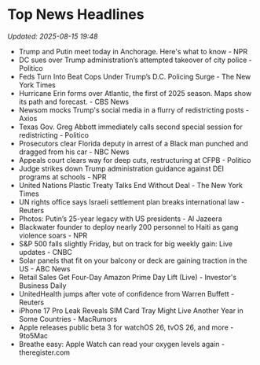 # Top News Headlines

_Updated: 2025-08-15 19:48_

- Trump and Putin meet today in Anchorage. Here's what to know - NPR
- DC sues over Trump administration’s attempted takeover of city police - Politico
- Feds Turn Into Beat Cops Under Trump’s D.C. Policing Surge - The New York Times
- Hurricane Erin forms over Atlantic, the first of 2025 season. Maps show its path and forecast. - CBS News
- Newsom mocks Trump's social media in a flurry of redistricting posts - Axios
- Texas Gov. Greg Abbott immediately calls second special session for redistricting - Politico
- Prosecutors clear Florida deputy in arrest of a Black man punched and dragged from his car - NBC News
- Appeals court clears way for deep cuts, restructuring at CFPB - Politico
- Judge strikes down Trump administration guidance against DEI programs at schools - NPR
- United Nations Plastic Treaty Talks End Without Deal - The New York Times
- UN rights office says Israeli settlement plan breaks international law - Reuters
- Photos: Putin’s 25-year legacy with US presidents - Al Jazeera
- Blackwater founder to deploy nearly 200 personnel to Haiti as gang violence soars - NPR
- S&P 500 falls slightly Friday, but on track for big weekly gain: Live updates - CNBC
- Solar panels that fit on your balcony or deck are gaining traction in the US - ABC News
- Retail Sales Get Four-Day Amazon Prime Day Lift (Live) - Investor's Business Daily
- UnitedHealth jumps after vote of confidence from Warren Buffett - Reuters
- iPhone 17 Pro Leak Reveals SIM Card Tray Might Live Another Year in Some Countries - MacRumors
- Apple releases public beta 3 for watchOS 26, tvOS 26, and more - 9to5Mac
- Breathe easy: Apple Watch can read your oxygen levels again - theregister.com